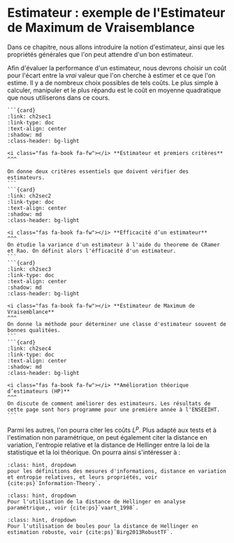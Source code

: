 # <i class="fas fa-book fa-fw"></i> Estimateur : exemple de l'Estimateur de Maximum de Vraisemblance

Dans ce chapitre, nous allons introduire la notion d'estimateur, ainsi que les propriétés générales que l'on peut attendre d'un bon estimateur.

Afin d'évaluer la performance d'un estimateur, nous devrons choisir un coût pour l'écart entre la _vrai_ valeur que l'on cherche à estimer et ce que l'on estime. Il y a de nombreux choix possibles de tels coûts. Le plus simple à calculer, manipuler et  le plus répandu est le coût en moyenne quadratique que nous utiliserons dans ce cours.

````{card-carousel} 3
```{card} 
:link: ch2sec1
:link-type: doc
:text-align: center 
:shadow: md 
:class-header: bg-light

<i class="fas fa-book fa-fw"></i> **Estimateur et premiers critères**
^^^

On donne deux critères essentiels que doivent vérifier des estimateurs. 
```
```{card} 
:link: ch2sec2
:link-type: doc
:text-align: center 
:shadow: md 
:class-header: bg-light

<i class="fas fa-book fa-fw"></i> **Efficacité d’un estimateur**
^^^
On étudie la variance d'un estimateur à l'aide du theoreme de CRamer et Rao. On définit alors l'éfficacité d'un estimateur.
```
```{card} 
:link: ch2sec3
:link-type: doc
:text-align: center 
:shadow: md 
:class-header: bg-light

<i class="fas fa-book fa-fw"></i> **Estimateur de Maximum de Vraisemblance**
^^^
On donne la méthode pour déterminer une classe d'estimateur souvent de bonnes qualitées.
```
```{card} 
:link: ch2sec4
:link-type: doc
:text-align: center 
:shadow: md 
:class-header: bg-light

<i class="fas fa-book fa-fw"></i> **Amélioration théorique d’estimateurs (HP)**
^^^
On discute de comment améliorer des estimateurs. Les résultats de cette page sont hors programme pour une première année à l'ENSEEIHT.
```

````


Parmi les autres, l'on pourra citer les coûts $L^p$. Plus adapté aux tests et à l'estimation non paramétrique, on peut également citer la distance en variation, l'entropie relative et la distance de Hellinger entre la loi de la statistique et la loi théorique. On pourra ainsi s'intéresser à :

```{admonition} Théorie de l'information
:class: hint, dropdown
pour les définitions des mesures d'informations, distance en variation et entropie relatives, et leurs propriétés, voir {cite:ps}`Information-Theory`.
```

    
```{admonition} Distance de Hellinger
:class: hint, dropdown
Pour l'utilisation de la distance de Hellinger en analyse paramétrique,, voir {cite:ps}`vaart_1998`.
```

```{admonition} Statistiques bayésiennes non paramétriques
:class: hint, dropdown
Pour l'utilisation de boules pour la distance de Hellinger en estimation robuste, voir {cite:ps}`Birg2013RobustTF`.
```


 